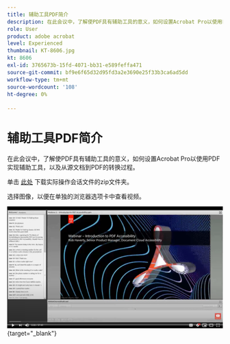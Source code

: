 ```yaml
---
title: 辅助工具PDF简介
description: 在此会议中，了解使PDF具有辅助工具的意义，如何设置Acrobat Pro以使用PDF实现辅助工具，以及从源文档到PDF的转换过程
role: User
product: adobe acrobat
level: Experienced
thumbnail: KT-8606.jpg
kt: 8606
exl-id: 3765673b-15fd-4071-bb31-e589feffa471
source-git-commit: bf9e6f65d32d95fd3a2e3690e25f33b3ca6ad5dd
workflow-type: tm+mt
source-wordcount: '108'
ht-degree: 0%

---
```


# 辅助工具PDF简介

在此会议中，了解使PDF具有辅助工具的意义，如何设置Acrobat Pro以使用PDF实现辅助工具，以及从源文档到PDF的转换过程。

单击 [此处](../assets/accessibilitysession1.zip) 下载实际操作会话文件的zip文件夹。

选择图像，以便在单独的浏览器选项卡中查看视频。

[![会话1视频](../assets/Accessibilitysession1_YT.png)](https://www.youtube.com/embed/DaadHIWHgzU){target="_blank"}
